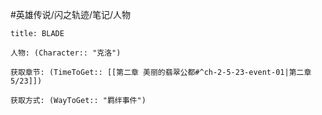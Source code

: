 #英雄传说/闪之轨迹/笔记/人物
```ad-note
title: BLADE

人物: (Character:: "克洛")

获取章节: (TimeToGet:: [[第二章 美丽的翡翠公都#^ch-2-5-23-event-01|第二章5/23]])

获取方式: (WayToGet:: "羁绊事件")

```
